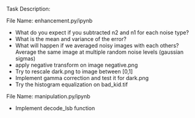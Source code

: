 Task Description:

File Name: enhancement.py/ipynb
* What do you expect if you subtracted n2 and n1 for each noise type?
* What is the mean and variance of the error?
* What will happen if we averaged noisy images with each others? Average the same image at multiple random noise levels (gaussian sigmas)
* apply negative transform on image negative.png
* Try to rescale dark.png to image between [0,1]
* Implement gamma correction and test it for dark.png
* Try the histogram equalization on bad_kid.tif

File Name: manipulation.py/ipynb
* Implement decode_lsb function
